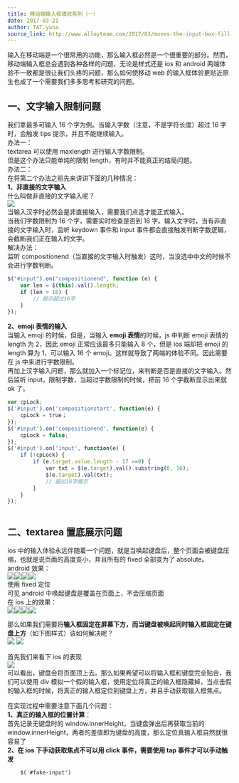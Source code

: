 ```yaml
---
title: 移动端输入框填坑系列（一）
date: 2017-03-21
author: TAT.yana
source_link: http://www.alloyteam.com/2017/03/moves-the-input-box-fill-series-a/
---
```


<!-- {% raw %} - for jekyll -->

输入在移动端是一个很常用的功能，那么输入框必然是一个很重要的部分。然而，移动端输入框总会遇到各种各样的问题，无论是样式还是 ios 和 android 两端体验不一致都是很让我们头疼的问题，那么如何使移动 web 的输入框体验更贴近原生也成了一个需要我们多多思考和研究的问题。

## 一、文字输入限制问题

我们拿最多可输入 16 个字为例。当输入字数（注意，不是字符长度）超过 16 字时，会触发 tips 提示，并且不能继续输入。  
办法一：  
textarea 可以使用 maxlength 进行输入字数限制。  
但是这个办法只能单纯的限制 length，有时并不能真正的结局问题。  
办法二：  
在将第二个办法之前先来讲讲下面的几种情况：  
**1、非直接的文字输入**  
什么叫做非直接的文字输入呢？  
![](http://www.alloyteam.com/wp-content/uploads/2017/03/非直接输入.gif)  
当输入汉字时必然会是非直接输入，需要我们点选才能正式输入。  
当我们字数限制为 16 个字，需要实时检查是否到 16 字。输入文字时，当有非直接的文字输入时，监听 keydown 事件和 input 事件都会直接触发判断字数逻辑，会截断我们正在输入的文字。  
解决办法：  
监听 compositionend（当直接的文字输入时触发）这时，当没选中中文的时候不会进行字数判断。  

```javascript
$("#input").on("compositionend", function (e) {
    var len = $(this).val().length;
    if (len > 16) {
        // 提示超过16字
    }
});
```

**2、emoji 表情的输入**  
当输入 emoji 的时候，但是，当输入 **emoji 表情**的时候，js 中判断 emoji 表情的 length 为 2，因此 emoji 正常应该最多只能输入 8 个，但是 ios 端却把 emoji 的 length 算为 1，可以输入 16 个 emoji。这样就导致了两端的体验不同。因此需要在 js 中来进行字数限制。  
再加上汉字输入问题，那么就加入一个标记位，来判断是否是直接的文字输入。然后监听 input，限制字数，当超过字数限制的时候，把前 16 个字截断显示出来就 ok 了。  

```javascript
var cpLock;
$('#input').on('compositionstart', function(e) {
    cpLock = true；
});
$('#input').on('compositionend', function(e) {
    cpLock = false;
});
$('#input').on('input', function(e) {
    if (!cpLock) {
        if (e.target.value.length - 17 >=0) {
            var txt = $(e.target).val().substring(0, 16);
            $(e.target).val(txt);
            // 超过16字提示
        }
    }
});
 
```

## 二、textarea 置底展示问题

ios 中的输入体验永远伴随着一个问题，就是当唤起键盘后，整个页面会被键盘压缩，也就是说页面的高度变小，并且所有的 fixed 全部变为了 absolute。  
android 效果：  
![](http://www.alloyteam.com/wp-content/uploads/2017/03/2D60002621E863465FA9D1D125E0A625.png)![](http://www.alloyteam.com/wp-content/uploads/2017/03/19B6FBC1CDAB2DFD5D8372835AD40D5B.jpg)![](http://www.alloyteam.com/wp-content/uploads/2017/03/0F235217BAA61D883AE0FF749D56639E.png)![](http://www.alloyteam.com/wp-content/uploads/2017/03/E7A2A47E4CBADEEC480C817F33420B89.jpg)  
使用 fixed 定位     
可见 android 中唤起键盘是覆盖在页面上，不会压缩页面  
在 ios 上的效果：  
![](http://www.alloyteam.com/wp-content/uploads/2017/03/C2C872ABEC19523C4F7FA12C8BF9AF6C.png)![](http://www.alloyteam.com/wp-content/uploads/2017/03/13433D7D79C882AD3C77E44923C0E2AC.png)![](http://www.alloyteam.com/wp-content/uploads/2017/03/7750008C947D43327F2C12BBC837B52E.png)![](http://www.alloyteam.com/wp-content/uploads/2017/03/1A9474E333E9DC2B5943AA23B78BE9E6.png)

那么如果我们需要将**输入框固定在屏幕下方，而当键盘被唤起同时输入框固定在键盘上方**（如下图样式）该如何解决呢？  
![](http://www.alloyteam.com/wp-content/uploads/2017/03/6E894A4776B4E45EFEFC0A33A6234A51.png) ![](http://www.alloyteam.com/wp-content/uploads/2017/03/C45EADCFE7E097D2D49E5315878F42DC.png)

首先我们来看下 ios 的表现  
![](http://www.alloyteam.com/wp-content/uploads/2017/03/F0C85FCCA1DD9D467AB1860DB1886434.png)  
可以看出，键盘会将页面顶上去。那么如果希望可以将输入框和键盘完全贴合，我们可以使用 div 模拟一个假的输入框，使用定位将真正的输入框隐藏掉，当点击假的输入框的时候，将真正的输入框定位到键盘上方，并且手动获取输入框焦点。

在实现过程中需要注意下面几个问题：  
**1、真正的输入框的位置计算**：  
首先记录无键盘时的 window.innerHeight，当键盘弹出后再获取当前的 window.innerHeight，两者的差值即为键盘的高度，那么定位真输入框自然就很容易了  
**2、在 ios 下手动获取焦点不可以用 click 事件，需要使用 tap 事件才可以手动触发**  

        $('#fake-input')


<!-- {% endraw %} - for jekyll -->